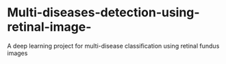 # Multi-diseases-detection-using-retinal-image-
A deep learning project for multi-disease classification using retinal fundus images
